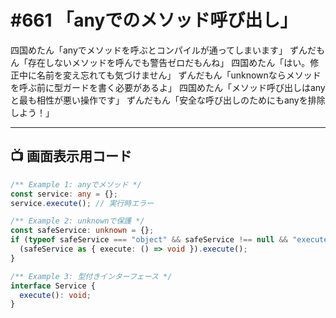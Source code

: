 # #661 「anyでのメソッド呼び出し」

四国めたん「anyでメソッドを呼ぶとコンパイルが通ってしまいます」
ずんだもん「存在しないメソッドを呼んでも警告ゼロだもんね」
四国めたん「はい。修正中に名前を変え忘れても気づけません」
ずんだもん「unknownならメソッドを呼ぶ前に型ガードを書く必要があるよ」
四国めたん「メソッド呼び出しはanyと最も相性が悪い操作です」
ずんだもん「安全な呼び出しのためにもanyを排除しよう！」

---

## 📺 画面表示用コード

```typescript
/** Example 1: anyでメソッド */
const service: any = {};
service.execute(); // 実行時エラー

/** Example 2: unknownで保護 */
const safeService: unknown = {};
if (typeof safeService === "object" && safeService !== null && "execute" in safeService) {
  (safeService as { execute: () => void }).execute();
}

/** Example 3: 型付きインターフェース */
interface Service {
  execute(): void;
}
```
